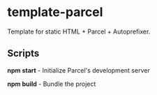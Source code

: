 # template-parcel
Template for static HTML + Parcel + Autoprefixer.

## Scripts
**npm start** - Initialize Parcel's development server

**npm build** - Bundle the project
